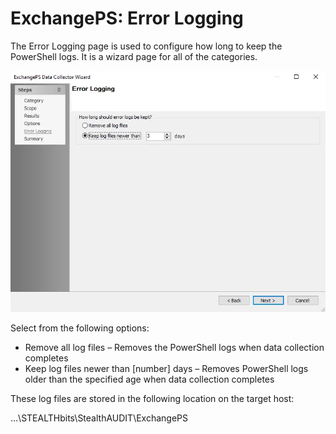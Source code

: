# ExchangePS: Error Logging

The Error Logging page is used to configure how long to keep the PowerShell logs. It is a wizard
page for all of the categories.

![ExchangePS Data Collector Wizard Error Logging page](../../../../../static/img/product_docs/accessanalyzer/admin/datacollector/exchangeps/errorlogging.webp)

Select from the following options:

- Remove all log files – Removes the PowerShell logs when data collection completes
- Keep log files newer than [number] days – Removes PowerShell logs older than the specified age
  when data collection completes

These log files are stored in the following location on the target host:

…\STEALTHbits\StealthAUDIT\ExchangePS
